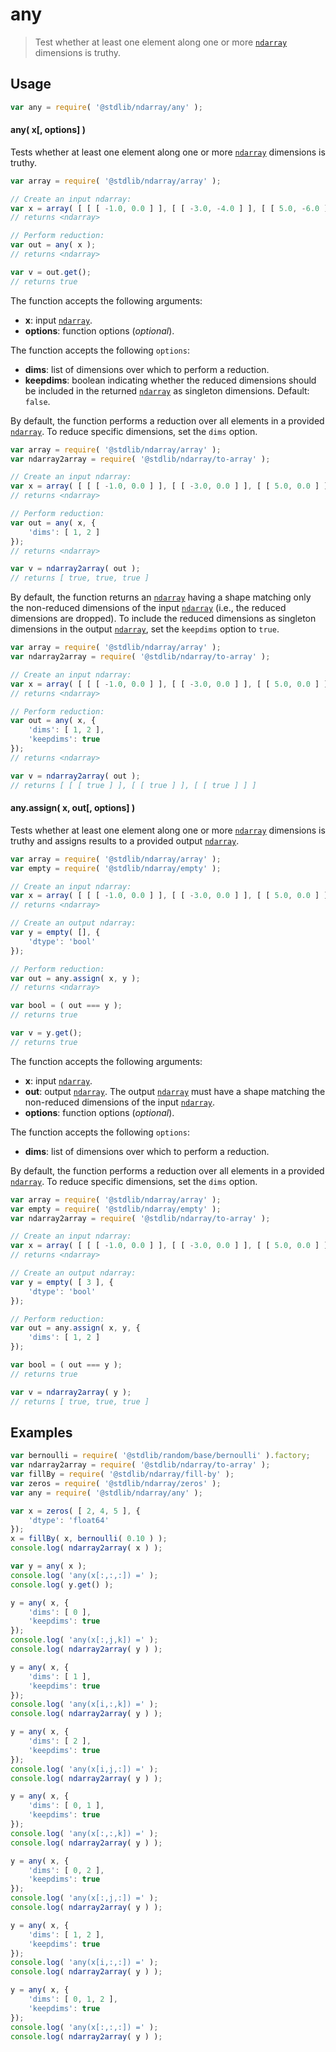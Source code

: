 <!--

@license Apache-2.0

Copyright (c) 2025 The Stdlib Authors.

Licensed under the Apache License, Version 2.0 (the "License");
you may not use this file except in compliance with the License.
You may obtain a copy of the License at

   http://www.apache.org/licenses/LICENSE-2.0

Unless required by applicable law or agreed to in writing, software
distributed under the License is distributed on an "AS IS" BASIS,
WITHOUT WARRANTIES OR CONDITIONS OF ANY KIND, either express or implied.
See the License for the specific language governing permissions and
limitations under the License.

-->

# any

> Test whether at least one element along one or more [`ndarray`][@stdlib/ndarray/ctor] dimensions is truthy.

<section class="intro">

</section>

<!-- /.intro -->

<section class="usage">

## Usage

```javascript
var any = require( '@stdlib/ndarray/any' );
```

#### any( x\[, options] )

Tests whether at least one element along one or more [`ndarray`][@stdlib/ndarray/ctor] dimensions is truthy.

```javascript
var array = require( '@stdlib/ndarray/array' );

// Create an input ndarray:
var x = array( [ [ [ -1.0, 0.0 ] ], [ [ -3.0, -4.0 ] ], [ [ 5.0, -6.0 ] ] ] );
// returns <ndarray>

// Perform reduction:
var out = any( x );
// returns <ndarray>

var v = out.get();
// returns true
```

The function accepts the following arguments:

-   **x**: input [`ndarray`][@stdlib/ndarray/ctor].
-   **options**: function options (_optional_).

The function accepts the following `options`:

-   **dims**: list of dimensions over which to perform a reduction.
-   **keepdims**: boolean indicating whether the reduced dimensions should be included in the returned [`ndarray`][@stdlib/ndarray/ctor] as singleton dimensions. Default: `false`.

By default, the function performs a reduction over all elements in a provided [`ndarray`][@stdlib/ndarray/ctor]. To reduce specific dimensions, set the `dims` option.

```javascript
var array = require( '@stdlib/ndarray/array' );
var ndarray2array = require( '@stdlib/ndarray/to-array' );

// Create an input ndarray:
var x = array( [ [ [ -1.0, 0.0 ] ], [ [ -3.0, 0.0 ] ], [ [ 5.0, 0.0 ] ] ] );
// returns <ndarray>

// Perform reduction:
var out = any( x, {
    'dims': [ 1, 2 ]
});
// returns <ndarray>

var v = ndarray2array( out );
// returns [ true, true, true ]
```

By default, the function returns an [`ndarray`][@stdlib/ndarray/ctor] having a shape matching only the non-reduced dimensions of the input [`ndarray`][@stdlib/ndarray/ctor] (i.e., the reduced dimensions are dropped). To include the reduced dimensions as singleton dimensions in the output [`ndarray`][@stdlib/ndarray/ctor], set the `keepdims` option to `true`.

```javascript
var array = require( '@stdlib/ndarray/array' );
var ndarray2array = require( '@stdlib/ndarray/to-array' );

// Create an input ndarray:
var x = array( [ [ [ -1.0, 0.0 ] ], [ [ -3.0, 0.0 ] ], [ [ 5.0, 0.0 ] ] ] );
// returns <ndarray>

// Perform reduction:
var out = any( x, {
    'dims': [ 1, 2 ],
    'keepdims': true
});
// returns <ndarray>

var v = ndarray2array( out );
// returns [ [ [ true ] ], [ [ true ] ], [ [ true ] ] ]
```

#### any.assign( x, out\[, options] )

Tests whether at least one element along one or more [`ndarray`][@stdlib/ndarray/ctor] dimensions is truthy and assigns results to a provided output [`ndarray`][@stdlib/ndarray/ctor].

```javascript
var array = require( '@stdlib/ndarray/array' );
var empty = require( '@stdlib/ndarray/empty' );

// Create an input ndarray:
var x = array( [ [ [ -1.0, 0.0 ] ], [ [ -3.0, 0.0 ] ], [ [ 5.0, 0.0 ] ] ] );
// returns <ndarray>

// Create an output ndarray:
var y = empty( [], {
    'dtype': 'bool'
});

// Perform reduction:
var out = any.assign( x, y );
// returns <ndarray>

var bool = ( out === y );
// returns true

var v = y.get();
// returns true
```

The function accepts the following arguments:

-   **x**: input [`ndarray`][@stdlib/ndarray/ctor].
-   **out**: output [`ndarray`][@stdlib/ndarray/ctor]. The output [`ndarray`][@stdlib/ndarray/ctor] must have a shape matching the non-reduced dimensions of the input [`ndarray`][@stdlib/ndarray/ctor].
-   **options**: function options (_optional_).

The function accepts the following `options`:

-   **dims**: list of dimensions over which to perform a reduction.

By default, the function performs a reduction over all elements in a provided [`ndarray`][@stdlib/ndarray/ctor]. To reduce specific dimensions, set the `dims` option.

```javascript
var array = require( '@stdlib/ndarray/array' );
var empty = require( '@stdlib/ndarray/empty' );
var ndarray2array = require( '@stdlib/ndarray/to-array' );

// Create an input ndarray:
var x = array( [ [ [ -1.0, 0.0 ] ], [ [ -3.0, 0.0 ] ], [ [ 5.0, 0.0 ] ] ] );
// returns <ndarray>

// Create an output ndarray:
var y = empty( [ 3 ], {
    'dtype': 'bool'
});

// Perform reduction:
var out = any.assign( x, y, {
    'dims': [ 1, 2 ]
});

var bool = ( out === y );
// returns true

var v = ndarray2array( y );
// returns [ true, true, true ]
```

</section>

<!-- /.usage -->

<section class="notes">

</section>

<!-- /.notes -->

<section class="examples">

## Examples

<!-- eslint no-undef: "error" -->

```javascript
var bernoulli = require( '@stdlib/random/base/bernoulli' ).factory;
var ndarray2array = require( '@stdlib/ndarray/to-array' );
var fillBy = require( '@stdlib/ndarray/fill-by' );
var zeros = require( '@stdlib/ndarray/zeros' );
var any = require( '@stdlib/ndarray/any' );

var x = zeros( [ 2, 4, 5 ], {
    'dtype': 'float64'
});
x = fillBy( x, bernoulli( 0.10 ) );
console.log( ndarray2array( x ) );

var y = any( x );
console.log( 'any(x[:,:,:]) =' );
console.log( y.get() );

y = any( x, {
    'dims': [ 0 ],
    'keepdims': true
});
console.log( 'any(x[:,j,k]) =' );
console.log( ndarray2array( y ) );

y = any( x, {
    'dims': [ 1 ],
    'keepdims': true
});
console.log( 'any(x[i,:,k]) =' );
console.log( ndarray2array( y ) );

y = any( x, {
    'dims': [ 2 ],
    'keepdims': true
});
console.log( 'any(x[i,j,:]) =' );
console.log( ndarray2array( y ) );

y = any( x, {
    'dims': [ 0, 1 ],
    'keepdims': true
});
console.log( 'any(x[:,:,k]) =' );
console.log( ndarray2array( y ) );

y = any( x, {
    'dims': [ 0, 2 ],
    'keepdims': true
});
console.log( 'any(x[:,j,:]) =' );
console.log( ndarray2array( y ) );

y = any( x, {
    'dims': [ 1, 2 ],
    'keepdims': true
});
console.log( 'any(x[i,:,:]) =' );
console.log( ndarray2array( y ) );

y = any( x, {
    'dims': [ 0, 1, 2 ],
    'keepdims': true
});
console.log( 'any(x[:,:,:]) =' );
console.log( ndarray2array( y ) );
```

</section>

<!-- /.examples -->

<!-- Section for related `stdlib` packages. Do not manually edit this section, as it is automatically populated. -->

<section class="related">

</section>

<!-- /.related -->

<section class="links">

[@stdlib/ndarray/ctor]: https://github.com/stdlib-js/stdlib/tree/develop/lib/node_modules/%40stdlib/ndarray/ctor

<!-- <related-links> -->

<!-- </related-links> -->

</section>

<!-- /.links -->
